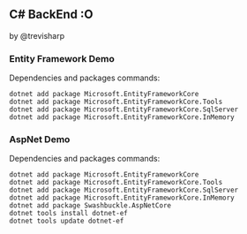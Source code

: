 ## C# BackEnd :O
by @trevisharp

### Entity Framework Demo 

Dependencies and packages commands:

```
dotnet add package Microsoft.EntityFrameworkCore
dotnet add package Microsoft.EntityFrameworkCore.Tools
dotnet add package Microsoft.EntityFrameworkCore.SqlServer
dotnet add package Microsoft.EntityFrameworkCore.InMemory
```

### AspNet Demo 

Dependencies and packages commands:

```
dotnet add package Microsoft.EntityFrameworkCore
dotnet add package Microsoft.EntityFrameworkCore.Tools
dotnet add package Microsoft.EntityFrameworkCore.SqlServer
dotnet add package Microsoft.EntityFrameworkCore.InMemory
dotnet add package Swashbuckle.AspNetCore
dotnet tools install dotnet-ef
dotnet tools update dotnet-ef
```